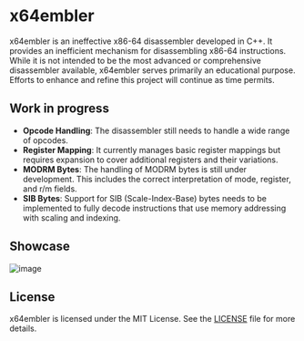 # x64embler
x64embler is an ineffective x86-64 disassembler developed in C++. It provides an inefficient mechanism for disassembling x86-64 instructions. While it is not intended to be the most advanced or comprehensive disassembler available, x64embler serves primarily an educational purpose. Efforts to enhance and refine this project will continue as time permits.

## Work in progress  
- **Opcode Handling**: The disassembler still needs to handle a wide range of opcodes.
- **Register Mapping**: It currently manages basic register mappings but requires expansion to cover additional registers and their variations.
- **MODRM Bytes**: The handling of MODRM bytes is still under development. This includes the correct interpretation of mode, register, and r/m fields.
- **SIB Bytes**: Support for SIB (Scale-Index-Base) bytes needs to be implemented to fully decode instructions that use memory addressing with scaling and indexing.


## Showcase
![image](https://github.com/user-attachments/assets/35b15f42-3e9e-458f-b62f-04bb68d2bc48)


## License
x64embler is licensed under the MIT License. See the [LICENSE](LICENSE) file for more details.

